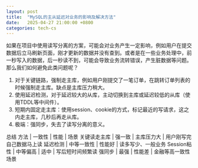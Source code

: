 ```yaml
---
layout: post
title:  "MySQL的主从延迟对业务的影响及解决方法"
date:   2025-04-27 21:00:00 +0800
categories: tech-cs
---
```

如果在项目中使用读写分离的方案，可能会对业务产生一定影响，例如用户在提交数据后立马刷新页面，刚才更新的数据并没有查到。或者是在一些业务处理中，前一秒写入的数据，后一秒读不到，可能会导致业务流转错误，产生脏数据等问题。
那么我们如何避免此类问题呢？
1. 对于关键链路，强制走主库，例如用户刚提交了一笔订单，在跳转订单列表的时候强制走主库。缺点是主库压力稍大。
2. 使用延迟检测，对于延迟较大的从库，主动切换到主库或延迟较低的从库（使用TDDL等中间件）。
3. 短期内固定走主库：使用session、cookie的方式，标记最近的写请求，这之内走主库，几秒后再走从库。
4. 极端：强同步，失去了读写分离的意义。

总结
方法 | 一致性 | 性能 | 场景
关键读走主库 | 强一致 | 主库压力大 | 用户刚写完自己数据马上读
延迟检测 | 中等一致性 | 性能好 | 读多写少、一般业务
Session粘性 | 中等偏高 | 适中 | 写后短时间频繁读
强同步 | 最强 | 性能差 | 金融等高一致性场景